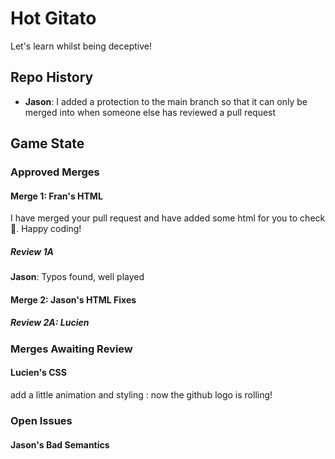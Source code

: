 # Hot Gitato

Let's learn whilst being deceptive!

## Repo History

- **Jason**: I added a protection to the main branch so that it can only be merged into when someone else has reviewed a pull request

## Game State

### Approved Merges

#### Merge 1: Fran's HTML

I have merged your pull request and have added some html for you to check 🙂. Happy coding!

##### Review 1A

**Jason**: Typos found, well played

#### Merge 2: Jason's HTML Fixes

##### Review 2A: Lucien

### Merges Awaiting Review

#### Lucien's CSS
add a little animation and styling : 
now the github logo is rolling!

### Open Issues

#### Jason's Bad Semantics
